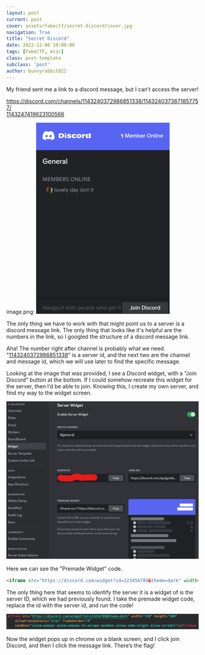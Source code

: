 ```yaml
---
layout: post
current: post
cover: assets/fakectf/secret-discord/cover.jpg
navigation: True
title: "Secret Discord"
date: 2022-12-06 10:00:00
tags: [FakeCTF, misc]
class: post-template
subclass: 'post'
author: bunnyrabbit022
---
```


My friend sent me a link to a discord message, but I can’t access the server!

[https://discord.com/channels/1143240372986851338/1143240373871857757/<br>1143247419623100566](https://discord.com/channels/1143240372986851338/1143240373871857757/1143247419623100566)

image.png:
![image1.png](/assets/fakectf/secret-discord/image1.webp)

The only thing we have to work with that might point us to a server is a discord message link. The only thing that looks like it's helpful are the numbers in the link, so I googled the structure of a discord message link.

Aha! The number right after channel is probably what we need. "[1143240372986851338](https://discord.com/channels/1143240372986851338/1143240373871857757/1143247419623100566)" is a server id, and the next two are the channel and message id, which we will use later to find the specific message.

Looking at the image that was provided, I see a Discord widget, with a "Join Discord" button at the bottom. If I could somehow recreate this widget for the server, then I’d be able to join. Knowing this, I create my own server, and find my way to the widget screen.

![widget screen](/assets/fakectf/secret-discord/image2.webp)

Here we can see the "Premade Widget" code.

```html
<iframe src="https://discord.com/widget?id=123456789&theme=dark" width="350" height="500" allowtransparency="true" frameborder="0" sandbox="allow-popups allow-popups-to-escape-sandbox allow-same-origin allow-scripts"></iframe>
```

The only thing here that seems to identify the server it is a widget of is the server ID, which we had previously found. I take the premade widget code, replace the id with the server id, and run the code!

![widget code](/assets/fakectf/secret-discord/image3.webp)

Now the widget pops up in chrome on a blank screen, and I click join Discord, and then I click the message link. There’s the flag!
